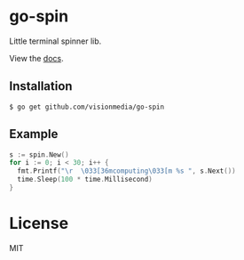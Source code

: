 
# go-spin

 Little terminal spinner lib.

 View the [docs](http://godoc.org/github.com/visionmedia/go-spin).

## Installation

```
$ go get github.com/visionmedia/go-spin
```

## Example

```go
s := spin.New()
for i := 0; i < 30; i++ {
  fmt.Printf("\r  \033[36mcomputing\033[m %s ", s.Next())
  time.Sleep(100 * time.Millisecond)
}
```

# License

 MIT